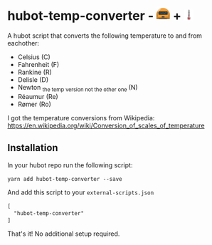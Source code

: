 # hubot-temp-converter - <img src="img/hubot.png" width=30> + <img src="img/thermometer.png" width=20>
A hubot script that converts the following temperature to and from eachother:

- Celsius (C) 
- Fahrenheit (F)
- Rankine (R)
- Delisle (D)
- Newton <sub> the temp version not the other one </sub> (N)
- Réaumur (Re)
- Rømer (Ro)

I got the temperature conversions from Wikipedia: https://en.wikipedia.org/wiki/Conversion_of_scales_of_temperature

## Installation

In your hubot repo run the following script:

````
yarn add hubot-temp-converter --save
````

And add this script to your `external-scripts.json`

````
[
  "hubot-temp-converter"
]
````

That's it! No additional setup required.

